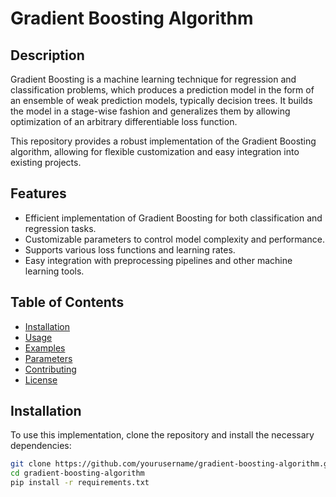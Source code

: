 # Gradient Boosting Algorithm

## Description

Gradient Boosting is a machine learning technique for regression and classification problems, which produces a prediction model in the form of an ensemble of weak prediction models, typically decision trees. It builds the model in a stage-wise fashion and generalizes them by allowing optimization of an arbitrary differentiable loss function.

This repository provides a robust implementation of the Gradient Boosting algorithm, allowing for flexible customization and easy integration into existing projects. 

## Features

- Efficient implementation of Gradient Boosting for both classification and regression tasks.
- Customizable parameters to control model complexity and performance.
- Supports various loss functions and learning rates.
- Easy integration with preprocessing pipelines and other machine learning tools.

## Table of Contents

- [Installation](#installation)
- [Usage](#usage)
- [Examples](#examples)
- [Parameters](#parameters)
- [Contributing](#contributing)
- [License](#license)

## Installation

To use this implementation, clone the repository and install the necessary dependencies:

```sh
git clone https://github.com/yourusername/gradient-boosting-algorithm.git
cd gradient-boosting-algorithm
pip install -r requirements.txt
